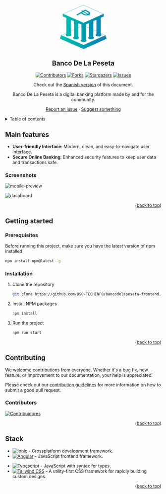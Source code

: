 <a name="readme-top"></a>

<div align="center">

<a href="https://github.com/DSO-TECHINFO/bancodelapeseta-frontend">
  <img src="./.github/images/logo-02.png" alt="Logo" width="150" />
</a>

## Banco De La Peseta

[![Contributors][contributors-shield]][contributors-url]
[![Forks][forks-shield]][forks-url]
[![Stargazers][stars-shield]][stars-url]
[![Issues][issues-shield]][issues-url]

Check out the [Spanish version](./.github/README-ES.md) of this document.

Banco De La Peseta is a digital banking platform made by and for the community.

[Report an issue](https://github.com/DSO-TECHINFO/bancodelapeseta-frontend/issues) · [Suggest something](https://github.com/DSO-TECHINFO/bancodelapeseta-frontend/issues)

</div>

<details>
<summary>Table of contents</summary>

- [Main features](#main-features)
  - [Screenshots:](#screenshots)
- [Getting started](#getting-started)
  - [Prerequisites](#prerequisites)
  - [Installation](#installation)
- [Contributing](#contributing)
- [Stack](#️stack)

</details>

## Main features

- **User-friendly Interface**: Modern, clean, and easy-to-navigate user interface.
- **Secure Online Banking**: Enhanced security features to keep user data and transactions safe.

### Screenshots

![mobile-preview](https://github.com/CarlosUlisesOchoa/bancodelapeseta-frontend/assets/26280134/91c78269-d420-4fa7-aaf4-0fe5d1db50cc)

![dashboard](https://github.com/CarlosUlisesOchoa/bancodelapeseta-frontend/assets/26280134/76867db6-3cf5-4e0e-b8c8-2fb0a6a13c10)

<p align="right">(<a href="#readme-top">back to top</a>)</p>

## Getting started

### Prerequisites

Before running this project, make sure you have the latest version of npm installed

  ```sh
  npm install npm@latest -g
  ```

### Installation

1. Clone the repository

   ```sh
   git clone https://github.com/DSO-TECHINFO/bancodelapeseta-frontend.git
   ```

2. Install NPM packages

   ```sh
   npm install
   ```

3. Run the project

   ```sh
   npm run start
   ```

<p align="right">(<a href="#readme-top">back to top</a>)</p>

## Contributing

We welcome contributions from everyone. Whether it's a bug fix, new feature, or improvement to our documentation, your help is appreciated!

Please check out our [contribution guidelines](https://github.com/DSO-TECHINFO/bancodelapeseta-frontend/blob/master/CONTRIBUTING.md) for more information on how to submit a good pull request.

### Contributors

[![Contribuidores](https://contrib.rocks/image?repo=DSO-TECHINFO/bancodelapeseta-frontend)](https://github.com/DSO-TECHINFO/bancodelapeseta-frontend/graphs/contributors)

<p align="right">(<a href="#readme-top">back to top</a>)</p>

## Stack

- [![Ionic][ionic-badge]][badge-empty-url] - Crossplatform development framework.
- [![Angular][angular-badge]][badge-empty-url] - JavaScript frontend framework.
<!-- - <img src="https://github.com/carlosulisesochoa/carlosulisesochoa/raw/files/images/java.jpg" height="28"/> - Java for backend -->
- [![Typescript][typescript-badge]][badge-empty-url] - JavaScript with syntax for types.
- [![Tailwind CSS][tailwind-badge]][badge-empty-url] - A utility-first CSS framework for rapidly building custom designs.

<p align="right">(<a href="#readme-top">back to top</a>)</p>

[ionic-badge]: https://img.shields.io/badge/Ionic-3880FF?style=for-the-badge&logo=ionic&logoColor=white
[angular-badge]: https://img.shields.io/badge/Angular-DD0031?style=for-the-badge&logo=angular&logoColor=white
[java-badge]: https://github.com/carlosulisesochoa/carlosulisesochoa/raw/files/images/java.jpg
[typescript-badge]: https://img.shields.io/badge/Typescript-007ACC?style=for-the-badge&logo=typescript&logoColor=white&color=blue
[tailwind-badge]: https://img.shields.io/badge/Tailwind-ffffff?style=for-the-badge&logo=tailwindcss&logoColor=38bdf8
[contributors-shield]: https://img.shields.io/github/contributors/DSO-TECHINFO/bancodelapeseta-frontend.svg?style=for-the-badge
[contributors-url]: https://github.com/DSO-TECHINFO/bancodelapeseta-frontend/graphs/contributors
[forks-shield]: https://img.shields.io/github/forks/DSO-TECHINFO/bancodelapeseta-frontend.svg?style=for-the-badge
[forks-url]: https://github.com/DSO-TECHINFO/bancodelapeseta-frontend/network/members
[stars-shield]: https://img.shields.io/github/stars/DSO-TECHINFO/bancodelapeseta-frontend.svg?style=for-the-badge
[stars-url]: https://github.com/DSO-TECHINFO/bancodelapeseta-frontend/stargazers
[issues-shield]: https://img.shields.io/github/issues/DSO-TECHINFO/bancodelapeseta-frontend.svg?style=for-the-badge
[issues-url]: https://github.com/DSO-TECHINFO/bancodelapeseta-frontend/issues
[badge-empty-url]: #!
